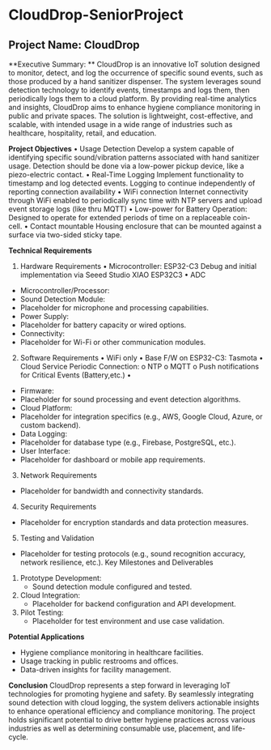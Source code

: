 # CloudDrop-SeniorProject

## Project Name: CloudDrop

**Executive Summary: **
CloudDrop is an innovative IoT solution designed to monitor, detect, and log the occurrence of specific sound events, such as those produced by a hand sanitizer dispenser.  The system leverages sound detection technology to identify events, timestamps and logs them, then periodically logs them to a cloud platform.  By providing real-time analytics and insights, CloudDrop aims to enhance hygiene compliance monitoring in public and private spaces.  The solution is lightweight, cost-effective, and scalable, with intended usage in a wide range of industries such as healthcare, hospitality, retail, and education.

**Project Objectives**
•	Usage Detection
Develop a system capable of identifying specific sound/vibration patterns associated with hand sanitizer usage.  Detection should be done via a low-power pickup device, like a piezo-electric contact.
•	Real-Time Logging
Implement functionality to timestamp and log detected events.  Logging to continue independently of reporting connection availability 
•	WiFi connection
Internet connectivity through WiFi enabled to periodically sync time with NTP servers and upload event storage logs (like thru MQTT)
•	Low-power for Battery Operation:
Designed to operate for extended periods of time on a replaceable coin-cell.
•	Contact mountable
Housing enclosure that can be mounted against a surface via two-sided sticky tape.

**Technical Requirements**
1. Hardware Requirements
•	Microcontroller:   ESP32-C3
Debug and initial implementation via Seeed Studio XIAO ESP32C3
•	ADC 
- Microcontroller/Processor:
- Sound Detection Module:
- Placeholder for microphone and processing capabilities.
- Power Supply:
- Placeholder for battery capacity or wired options.
- Connectivity:
- Placeholder for Wi-Fi or other communication modules.
2. Software Requirements
•	WiFi only
•	Base F/W on ESP32-C3:    Tasmota
•	Cloud Service Periodic Connection:
o	NTP
o	MQTT
o	Push notifications for Critical Events (Battery,etc.)
•	
- Firmware:
- Placeholder for sound processing and event detection algorithms.
- Cloud Platform:
- Placeholder for integration specifics (e.g., AWS, Google Cloud, Azure, or custom backend).
- Data Logging:
- Placeholder for database type (e.g., Firebase, PostgreSQL, etc.).
- User Interface:
- Placeholder for dashboard or mobile app requirements.
3. Network Requirements
- Placeholder for bandwidth and connectivity standards.
4. Security Requirements
- Placeholder for encryption standards and data protection measures.
5. Testing and Validation
  - Placeholder for testing protocols (e.g., sound recognition accuracy, network resilience, etc.).
Key Milestones and Deliverables
1. Prototype Development:
   - Sound detection module configured and tested.
2. Cloud Integration:
   - Placeholder for backend configuration and API development.
4. Pilot Testing:
   - Placeholder for test environment and use case validation.

**Potential Applications**
- Hygiene compliance monitoring in healthcare facilities.
- Usage tracking in public restrooms and offices.
- Data-driven insights for facility management.
  
**Conclusion**
CloudDrop represents a step forward in leveraging IoT technologies for promoting hygiene and safety. By seamlessly integrating sound detection with cloud logging, the system delivers actionable insights to enhance operational efficiency and compliance monitoring. The project holds significant potential to drive better hygiene practices across various industries as well as determining consumable use, placement, and life-cycle.
